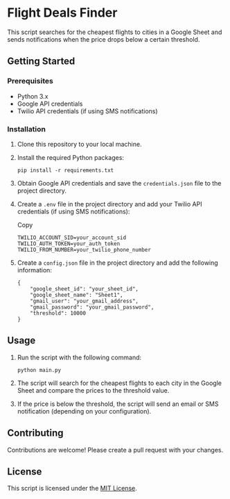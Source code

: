 
# Flight Deals  Finder

This script searches for the cheapest flights to cities in a  Google Sheet  and sends notifications when the price drops below a certain threshold.

## Getting Started

### Prerequisites

-   Python 3.x
-   Google API  credentials
-   Twilio  API credentials (if using SMS notifications)

### Installation

1.  Clone this repository to your local machine.
    
2.  Install the required Python packages:
    
    
    ```
    pip install -r requirements.txt
    ```
    
3.  Obtain  Google API credentials  and save the  `credentials.json`  file to the  project directory.
    
4.  Create a  `.env`  file in the project directory and add your  Twilio API credentials  (if using  SMS notifications):
    
    Copy
    
    ```
    TWILIO_ACCOUNT_SID=your_account_sid
    TWILIO_AUTH_TOKEN=your_auth_token
    TWILIO_FROM_NUMBER=your_twilio_phone_number
    ```
    
5.  Create a  `config.json`  file in the project directory and add the following information:
    
    ```
    {
        "google_sheet_id": "your_sheet_id",
        "google_sheet_name": "Sheet1",
        "gmail_user": "your_gmail_address",
        "gmail_password": "your_gmail_password",
        "threshold": 10000
    }
    ```

## Usage

1.  Run the script with the following command:
    
    ```
    python main.py
    ```
  
2.  The script will search for the cheapest flights to each city in the Google Sheet and compare the prices to the  threshold value.
    
3.  If the price is below the threshold, the script will send an email or  SMS notification  (depending on your configuration).
    

## Contributing

Contributions are welcome! Please create a  pull request  with your changes.
## License

This script is licensed under the [MIT License](https://opensource.org/licenses/MIT).